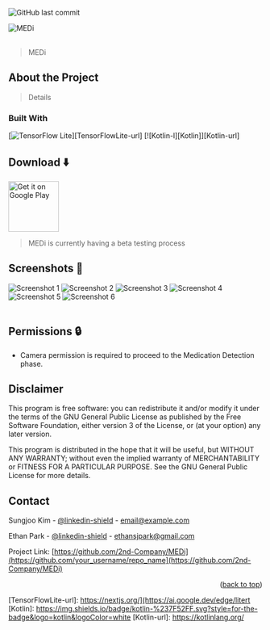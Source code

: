 ![GitHub last commit](https://img.shields.io/github/last-commit/stratumauth/app?style=flat)


![MEDi](./doc/icon/logo.jpeg)
<br/><br/>
>MEDi

## About the Project
> Details

### Built With
[![TensorFlow Lite][TensorFlow]][TensorFlowLite-url]
[![Kotlin-l][Kotlin]][Kotlin-url]

## Download ⬇️
[<img alt="Get it on Google Play" height="100" src="./doc/googleplay.png">]([https://play.google.com/store/apps/details?id=com.stratumauth.app](https://play.google.com/apps/testing/com.MedI))

> MEDi is currently having a beta testing process

## Screenshots 📱

![Screenshot 1](./doc/Photo/Screenshot1.jpeg)
![Screenshot 2](./doc/Photo/Screenshot2.jpeg)
![Screenshot 3](./doc/Photo/Screenshot3.jpeg)
![Screenshot 4](./doc/Photo/Screenshot4.jpeg)
![Screenshot 5](./doc/Photo/Screenshot5.jpeg)
![Screenshot 6](./doc/Photo/Screenshot6.jpeg)
<br/><br/>

## Permissions 🔒

* Camera permission is required to proceed to the Medication Detection phase.

## Disclaimer

This program is free software: you can redistribute it and/or modify it under the terms of the GNU General Public License as published by the Free Software Foundation, either version 3 of the License, or (at your option) any later version.

This program is distributed in the hope that it will be useful, but WITHOUT ANY WARRANTY; without even the implied warranty of MERCHANTABILITY or FITNESS FOR A PARTICULAR PURPOSE. See the GNU General Public License for more details.

<!-- CONTACT -->
## Contact

Sungjoo Kim - [@linkedin-shield](www.linkedin.com/in/sungjoo-kim-june777) - email@example.com

Ethan Park - [@linkedin-shield](https://www.linkedin.com/in/esjp/) - ethansjpark@gmail.com

Project Link: [https://github.com/2nd-Company/MEDi](https://github.com/your_username/repo_name](https://github.com/2nd-Company/MEDi)

<p align="right">(<a href="#readme-top">back to top</a>)</p>


<!-- MARKDOWN LINKS & IMAGES -->
<!-- https://www.markdownguide.org/basic-syntax/#reference-style-links -->
[license-shield]: https://img.shields.io/github/license/othneildrew/Best-README-Template.svg?style=for-the-badge
[license-url]: https://github.com/othneildrew/Best-README-Template/blob/master/LICENSE.txt
[linkedin-shield]: https://img.shields.io/badge/-LinkedIn-black.svg?style=for-the-badge&logo=linkedin&colorB=555
[product-screenshot]: images/screenshot.png
[TensorFlow]: https://img.shields.io/badge/TensorFlow-%23FF6F00.svg?style=for-the-badge&logo=TensorFlow&logoColor=white
[TensorFlowLite-url]: https://nextjs.org/](https://ai.google.dev/edge/litert
[Kotlin]: https://img.shields.io/badge/kotlin-%237F52FF.svg?style=for-the-badge&logo=kotlin&logoColor=white
[Kotlin-url]: https://kotlinlang.org/
